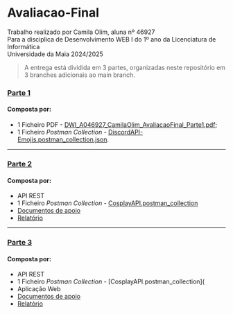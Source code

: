 # Avaliacao-Final
Trabalho realizado por Camila Olim, aluna nº 46927   
Para a disciplica de Desenvolvimento WEB I do 1º ano da Licenciatura de Informática  
Universidade da Maia 2024/2025  

> A entrega está dividida em 3 partes, organizadas neste repositório em 3 branches adicionais ao main branch. 

### [Parte 1](https://github.com/inf24dw1g09/DW-Avaliacao-Final/tree/Parte-1)

#### Composta por:
- 1 Ficheiro PDF - [DWI_A046927_CamilaOlim_AvaliacaoFinal_Parte1.pdf](https://github.com/inf24dw1g09/DW-Avaliacao-Final/blob/Parte-1/Parte1_Ficheiros/DWI_A046927_CamilaOlim_AvaliacaoFinal_Parte1.pdf);
- 1 Ficheiro _Postman Collection_ - [DiscordAPI-Emojis.postman_collection.json](https://github.com/inf24dw1g09/DW-Avaliacao-Final/blob/Parte-1/Parte1_Ficheiros/DiscordAPI-Emojis.postman_collection.json).

---

### [Parte 2](https://github.com/inf24dw1g09/DW-Avaliacao-Final/tree/Parte-2)

#### Composta por:
- API REST
- 1 Ficheiro _Postman Collection_ - [CosplayAPI.postman_collection](https://github.com/inf24dw1g09/DW-Avaliacao-Final/blob/Parte-2/CosplayAPI.postman_collection.json)
- [Documentos de apoio](https://github.com/inf24dw1g09/DW-Avaliacao-Final/tree/Parte-2/Documentos%20de%20apoio)
- [Relatório](https://github.com/inf24dw1g09/DW-Avaliacao-Final/tree/Parte-2/Relatorio)

---

### [Parte 3](https://github.com/inf24dw1g09/DW-Avaliacao-Final/tree/Parte-3)

#### Composta por:
- API REST
- 1 Ficheiro _Postman Collection_ - [CosplayAPI.postman_collection](
- Aplicação Web
- [Documentos de apoio](https://github.com/inf24dw1g09/DW-Avaliacao-Final/tree/Parte-3/Documentos%20de%20apoio)
- [Relatório](https://github.com/inf24dw1g09/DW-Avaliacao-Final/tree/Parte-3/Relatorio)



